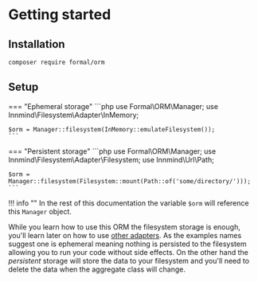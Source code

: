 # Getting started

## Installation

```sh
composer require formal/orm
```

## Setup

=== "Ephemeral storage"
    ```php
    use Formal\ORM\Manager;
    use Innmind\Filesystem\Adapter\InMemory;

    $orm = Manager::filesystem(InMemory::emulateFilesystem());
    ```

=== "Persistent storage"
    ```php
    use Formal\ORM\Manager;
    use Innmind\Filesystem\Adapter\Filesystem;
    use Innmind\Url\Path;

    $orm = Manager::filesystem(Filesystem::mount(Path::of('some/directory/')));
    ```

!!! info ""
    In the rest of this documentation the variable `$orm` will reference this `Manager` object.

While you learn how to use this ORM the filesystem storage is enough, you'll learn later on how to use [other adapters](../adapters/index.md). As the examples names suggest one is ephemeral meaning nothing is persisted to the filesystem allowing you to run your code without side effects. On the other hand the _persistent_ storage will store the data to your filesystem and you'll need to delete the data when the aggregate class will change.
